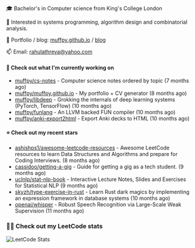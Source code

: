 🎓 Bachelor's in Computer science from King's College London  

🔭 Interested in systems programming, algorithm design and combinatorial analysis.

🤗 Portfolio / blog: [muffpy.github.io](https://muffpy.github.io/) / [blog](https://muffpy.github.io/blog)

📫 Email: [rahulathreya@yahoo.com](mailto:rahulathreya@yahoo.com)

#### 👷 Check out what I'm currently working on

- [muffpy/cs-notes](https://github.com/muffpy/cs-notes) - Computer science notes ordered by topic (7 months ago)
- [muffpy/muffpy.github.io](https://github.com/muffpy/muffpy.github.io) - My portfolio &#43; CV generator (8 months ago)
- [muffpy/libdeep](https://github.com/muffpy/libdeep) - Grokking the internals of deep learning systems (PyTorch, TensorFlow) (10 months ago)
- [muffpy/funlang](https://github.com/muffpy/funlang) - An LLVM backed FUN compiler  (10 months ago)
- [muffpy/anki-export2html](https://github.com/muffpy/anki-export2html) - Export Anki decks to HTML (10 months ago)

#### ⭐ Check out my recent stars

- [ashishps1/awesome-leetcode-resources](https://github.com/ashishps1/awesome-leetcode-resources) - Awesome LeetCode resources to learn Data Structures and Algorithms and prepare for Coding Interviews. (8 months ago)
- [cassidoo/getting-a-gig](https://github.com/cassidoo/getting-a-gig) - Guide for getting a gig as a tech student. (9 months ago)
- [uclnlp/stat-nlp-book](https://github.com/uclnlp/stat-nlp-book) - Interactive Lecture Notes, Slides and Exercises for Statistical NLP (9 months ago)
- [skyzh/type-exercise-in-rust](https://github.com/skyzh/type-exercise-in-rust) - Learn Rust dark magics by implementing an expression framework in database systems (10 months ago)
- [openai/whisper](https://github.com/openai/whisper) - Robust Speech Recognition via Large-Scale Weak Supervision (11 months ago)

### 👨‍💻 Check out my LeetCode stats
![LeetCode Stats](https://leetcode.card.workers.dev/lcascension?theme=unicorn&font=baloo&extension=null)
